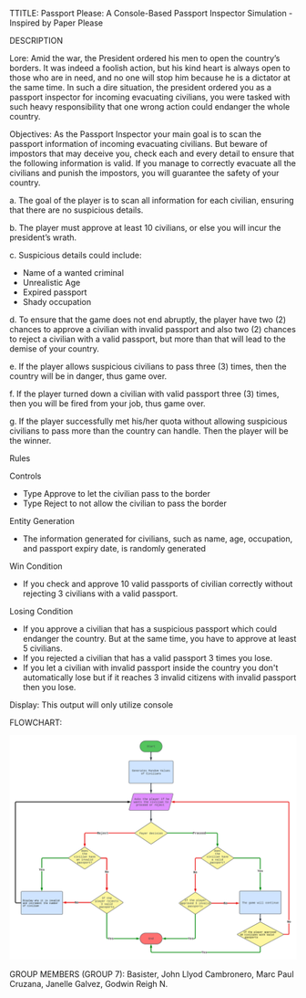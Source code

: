 TTITLE: Passport Please: A Console-Based Passport Inspector Simulation - Inspired by Paper Please 

DESCRIPTION

Lore: Amid the war, the President ordered his men to open the country’s borders. It was indeed a foolish action, but his kind heart is always open to those who are in need, and no one will stop him because he is a dictator at the same time. In such a dire situation, the president ordered you as a passport inspector for incoming evacuating civilians, you were tasked with such heavy responsibility that one wrong action could endanger the whole country.

Objectives: As the Passport Inspector your main goal is to scan the passport information of incoming evacuating civilians. But beware of impostors that may deceive you, check each and every detail to ensure that the following information is valid. If you manage to correctly evacuate all the civilians and punish the impostors, you will guarantee the safety of your country.

a.	The goal of the player is to scan all information for each civilian, ensuring that there are no suspicious details.

b.	The player must approve at least 10 civilians, or else you will incur the president’s wrath.

c.	Suspicious details could include:
-	Name of a wanted criminal
-	Unrealistic Age
-	Expired passport
-	Shady occupation
  
d.	To ensure that the game does not end abruptly, the player have two (2) chances to approve a civilian with invalid passport and also two (2) chances to reject a civilian with a valid passport, but more than that will lead to the demise of your country.

e.	If the player allows suspicious civilians to pass three (3) times, then the country will be in danger, thus game over.

f.	If the player turned down a civilian with valid passport three (3) times, then you will be fired from your job, thus game over.

g.	If the player successfully met his/her quota without allowing suspicious civilians to pass more than the country can handle. Then the player will be the winner.


Rules 

Controls
- Type Approve to let the civilian pass to the border 
- Type Reject to not allow the civilian to pass the border

Entity Generation

- The information generated for civilians, such as name, age, occupation, and passport expiry date, is randomly generated
  
Win Condition
- If you check and approve 10 valid passports of civilian correctly without rejecting 3 civilians with a valid passport.

Losing Condition
- If you approve a civilian that has a suspicious passport which could endanger the country. But at the same time, you have to approve at least 5 civilians.
- If you rejected a civilian that has a valid passport 3 times you lose.
- If you let a civilian with invalid passport inside the country you don't automatically lose but if it reaches 3 invalid citizens with invalid passport then you lose.

Display: This output will only utilize console 

FLOWCHART:

![alt text](https://github.com/User-Suuro/passport-please/blob/main/flowchart.png)
	
GROUP MEMBERS (GROUP 7):
Basister, John Llyod
Cambronero, Marc Paul
Cruzana, Janelle
Galvez, Godwin Reigh N.
